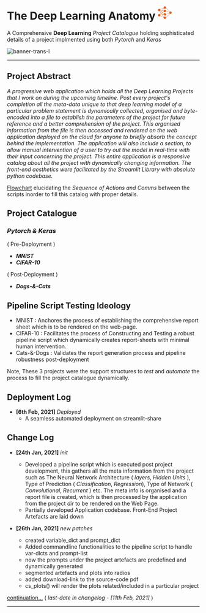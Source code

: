 # The Deep Learning Anatomy [<img src="./pngs/deep-learning.png" width="36" >](https://share.streamlit.io/r0han99/deep-learning-anatomy/main/app.py)

A Comprehensive **Deep Learning** _Project Catalogue_ holding sophisticated details of a project implmented using both _Pytorch_
and _Keras_ 

<img width="1150" alt="banner-trans-l" src="https://user-images.githubusercontent.com/45916202/107805596-91448280-6d8b-11eb-9916-bb6967b6775e.png">



***


## Project Abstract 

_A progressive web application which holds all the Deep Learning Projects that I work on during the upcoming timeline. Post every project's completion all the meta-data unique to that deep learning model of a particular problem statement is dynamically collected, organised and byte-encoded into a file to establish the parameters of the project for future reference and a better comprehension of the project. This organised information from the file is then accessed and rendered on the web application deployed on the cloud for anyone to briefly absorb the concept behind the implementation. The application will also include a section, to allow  manual intervention of a user to try out the model in real-time with their input concerning the project. This entire application is a responsive catalog about all the project with dynamically changing information. The front-end aesthetics were facilitated by the Streamlit Library with absolute python codebase._

[Flowchart](https://github.com/r0han99/Deep-Learning-Anatomy/blob/main/Deep-Learning-Anatomy.png) elucidating the _Sequence of Actions and Comms_ between the scripts inorder to fill this catalog with proper details.

## Project Catalogue 

### _Pytorch & Keras_ 

( Pre-Deployment ) 

  - ___MNIST___
  - ___CIFAR-10___

( Post-Deployment )

  - ___Dogs-&-Cats___
  
  
 
## Pipeline Script Testing Ideology

- MNIST : Anchores the process of establishing the comprehensive report sheet which is to be rendered on the web-page.
- CIFAR-10 : Facilitates the process of Constructing and Testing a robust pipeline script which dynamically creates report-sheets with minimal human intervention.
- Cats-&-Dogs : Validates the report generation process and pipeline robustness post-deployment

Note, These 3 projects were the support structures to _test_ and _automate_ the process to fill the project catalogue dynamically.

## Deployment Log 

- **[6th Feb, 2021]** _Deployed_
  - A seamless automated deployment on streamlit-share
  
  
## Change Log

- **[24th Jan, 2021]**  _init_

  - Developed a pipeline script which is executed post project development, this gathers all the meta information from the project such as The Neural Network     Architecture ( _layers_, _Hidden Units_ ), Type of Prediction ( _Classification_, _Regression_), Type of Network ( _Convolutional_, _Recurrent_ ) etc. The meta info is organised and a report file is created, which is then processed by the application from the project _dir_ to be rendered on the Web Page.
  - Partially developed Application codebase. Front-End Project Artefacts are laid down 
  
  
- **[26th Jan, 2021]** _new patches_ 
  - created variable_dict and prompt_dict
  - Added commandline functionalities to the pipeline script to handle var-dicts and prompt-list
  - now the prompts under the project artefacts are predefined and dynamically generated
  - segmented artefacts and plots into radios
  - added download-link to the source-code pdf
  - cs_plots() will render the plots related/included in a particular project

[continuation...](https://github.com/r0han99/Deep-Learning-Anatomy/blob/main/changelog.md) ( _last-date in changelog - [11th Feb, 2021]_ )


***

  
